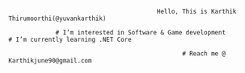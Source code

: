                                              Hello, This is Karthik Thirumoorthi(@yuvankarthik) 
                                           
                 # I’m interested in Software & Game development            # I’m currently learning .NET Core
                  
                                                    # Reach me @ Karthikjune90@gmail.com

<!---
yuvankarthik/yuvankarthik is a ✨ special ✨ repository because its `README.md` (this file) appears on your GitHub profile.
You can click the Preview link to take a look at your changes.
--->
